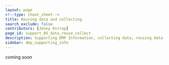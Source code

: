 ```yaml
---
layout: page
<!--type: cheat_sheet-->
title: Reusing data and collecting
search_exclude: false
contributors: [Jenny Ostrop]
page_id: support_05_data_reuse_collect
description: Supporting DMP Information, collecting data, reusing data, data reuse, data re-use, pre-existing data, data collection, data creation, data generation, data production
sidebar: dmp_supporting_info
---
```


coming soon
